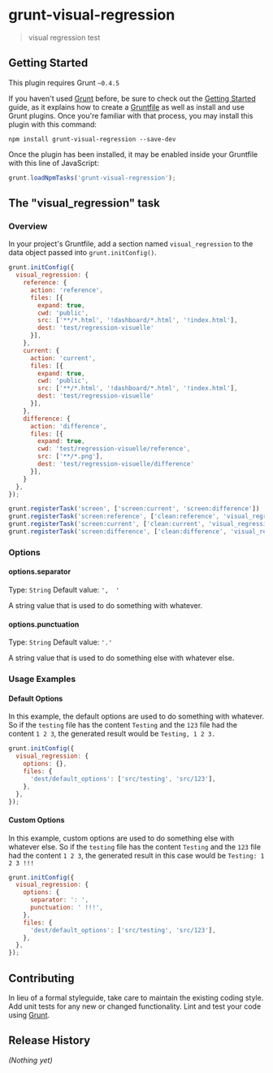 # grunt-visual-regression

> visual regression test

## Getting Started
This plugin requires Grunt `~0.4.5`

If you haven't used [Grunt](http://gruntjs.com/) before, be sure to check out the [Getting Started](http://gruntjs.com/getting-started) guide, as it explains how to create a [Gruntfile](http://gruntjs.com/sample-gruntfile) as well as install and use Grunt plugins. Once you're familiar with that process, you may install this plugin with this command:

```shell
npm install grunt-visual-regression --save-dev
```

Once the plugin has been installed, it may be enabled inside your Gruntfile with this line of JavaScript:

```js
grunt.loadNpmTasks('grunt-visual-regression');
```

## The "visual_regression" task

### Overview
In your project's Gruntfile, add a section named `visual_regression` to the data object passed into `grunt.initConfig()`.

```js
grunt.initConfig({
  visual_regression: {
    reference: {
      action: 'reference',
      files: [{
        expand: true,
        cwd: 'public',
        src: ['**/*.html', '!dashboard/*.html', '!index.html'],
        dest: 'test/regression-visuelle'
      }],
    },
    current: {
      action: 'current',
      files: [{
        expand: true,
        cwd: 'public',
        src: ['**/*.html', '!dashboard/*.html', '!index.html'],
        dest: 'test/regression-visuelle'
      }],
    },
    difference: {
      action: 'difference',
      files: [{
        expand: true,
        cwd: 'test/regression-visuelle/reference',
        src: ['**/*.png'],
        dest: 'test/regression-visuelle/difference'
      }],
    }
  },
});

grunt.registerTask('screen', ['screen:current', 'screen:difference'])
grunt.registerTask('screen:reference', ['clean:reference', 'visual_regression:reference'])
grunt.registerTask('screen:current', ['clean:current', 'visual_regression:current'])
grunt.registerTask('screen:difference', ['clean:difference', 'visual_regression:difference'])
```

### Options

#### options.separator
Type: `String`
Default value: `',  '`

A string value that is used to do something with whatever.

#### options.punctuation
Type: `String`
Default value: `'.'`

A string value that is used to do something else with whatever else.

### Usage Examples

#### Default Options
In this example, the default options are used to do something with whatever. So if the `testing` file has the content `Testing` and the `123` file had the content `1 2 3`, the generated result would be `Testing, 1 2 3.`

```js
grunt.initConfig({
  visual_regression: {
    options: {},
    files: {
      'dest/default_options': ['src/testing', 'src/123'],
    },
  },
});
```

#### Custom Options
In this example, custom options are used to do something else with whatever else. So if the `testing` file has the content `Testing` and the `123` file had the content `1 2 3`, the generated result in this case would be `Testing: 1 2 3 !!!`

```js
grunt.initConfig({
  visual_regression: {
    options: {
      separator: ': ',
      punctuation: ' !!!',
    },
    files: {
      'dest/default_options': ['src/testing', 'src/123'],
    },
  },
});
```

## Contributing
In lieu of a formal styleguide, take care to maintain the existing coding style. Add unit tests for any new or changed functionality. Lint and test your code using [Grunt](http://gruntjs.com/).

## Release History
_(Nothing yet)_

